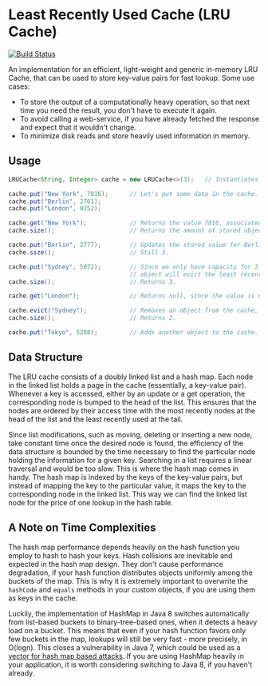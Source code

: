 # Least Recently Used Cache (LRU Cache)
[![Build Status](https://travis-ci.org/lodborg/lru-cache.svg?branch=master)](https://travis-ci.org/lodborg/lru-cache)

An implementation for an efficient, light-weight and generic in-memory LRU Cache, that can be used to store key-value pairs for fast lookup. Some use cases:
* To store the output of a computationally heavy operation, so that next time you need the result, you don't have to execute it again.
* To avoid calling a web-service, if you have already fetched the response and expect that it wouldn't change.
* To minimize disk reads and store heavily used information in memory.

## Usage
```java
LRUCache<String, Integer> cache = new LRUCache<>(3);   // Instantiates a new cache with capacity for 3 objects

cache.put("New York", 7816);      // Let's put some data in the cache.
cache.put("Berlin", 2761);
cache.put("London", 9252);

cache.get("New York");            // Returns the value 7816, associated with New York
cache.size();                     // Returns the amount of stored objects, currently 3.

cache.put("Berlin", 2777);        // Updates the stored value for Berlin to 2777.
cache.size();                     // Still 3.

cache.put("Sydney", 5072);        // Since we only have capacity for 3 objects in the cache, adding a fourth
                                  // object will evict the least recently used object - in this case London.
cache.size();                     // Returns 3.

cache.get("London");              // Returns null, since the value is not stored anymore.

cache.evict("Sydney");            // Removes an object from the cache, freeing up space.
cache.size();                     // Returns 2.

cache.put("Tokyo", 5288);         // Adds another object to the cache.
```

## Data Structure
The LRU cache consists of a doubly linked list and a hash map. Each node in the linked list holds a page in the cache (essentially, a key-value pair). Whenever a key is accessed, either by an update or a get operation, the corresponding node is bumped to the head of the list. This ensures that the nodes are ordered by their access time with the most recently nodes at the head of the list and the least recently used at the tail.

Since list modifications, such as moving, deleting or inserting a new node, take constant time once the desired node is found, the efficiency of the data structure is bounded by the time necessary to find the particular node holding the information for a given key. Searching in a list requires a linear traversal and would be too slow. This is where the hash map comes in handy. The hash map is indexed by the keys of the key-value pairs, but instead of mapping the key to the particular value, it maps the key to the corresponding node in the linked list. This way we can find the linked list node for the price of one lookup in the hash table.

## A Note on Time Complexities
The hash map performance depends heavily on the hash function you employ to hash to hash your keys. Hash collisions are inevitable and expected in the hash map design. They don't cause performance degradation, if your hash function distributes objects uniformly among the buckets of the map. This is why it is extremely important to overwrite the `hashCode` and `equals` methods in your custom objects, if you are using them as keys in the cache.

Luckily, the implementation of HashMap in Java 8 switches automatically from list-based buckets to binary-tree-based ones, when it detects a heavy load on a bucket. This means that even if your hash function favors only few buckets in the map, lookups will still be very fast - more precisely, in O(logn). This closes a vulnerability in Java 7, which could be used as a [vector for hash map based attacks](http://www.ocert.org/advisories/ocert-2011-003.html). If you are using HashMap heavily in your application, it is worth considering switching to Java 8, if you haven't already.